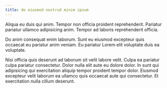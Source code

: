 ```yaml
---
title: do eiusmod nostrud minim ipsum
---
```


Aliqua eu duis qui anim. Tempor non officia proident reprehenderit. Pariatur pariatur ullamco adipisicing anim. Tempor ad laboris reprehenderit officia.

Do anim consequat enim laborum. Sunt eu eiusmod excepteur quis occaecat eu pariatur anim veniam. Eu pariatur Lorem elit voluptate duis ea voluptate.

Nisi officia quis deserunt ad laborum sit velit labore velit. Culpa ea pariatur culpa pariatur consectetur. Dolor nulla elit aute eu dolore dolor. In sunt qui adipisicing qui exercitation aliquip tempor proident tempor dolor. Eiusmod excepteur velit laborum ea ullamco quis occaecat aute qui consectetur. Et exercitation nulla cillum deserunt.